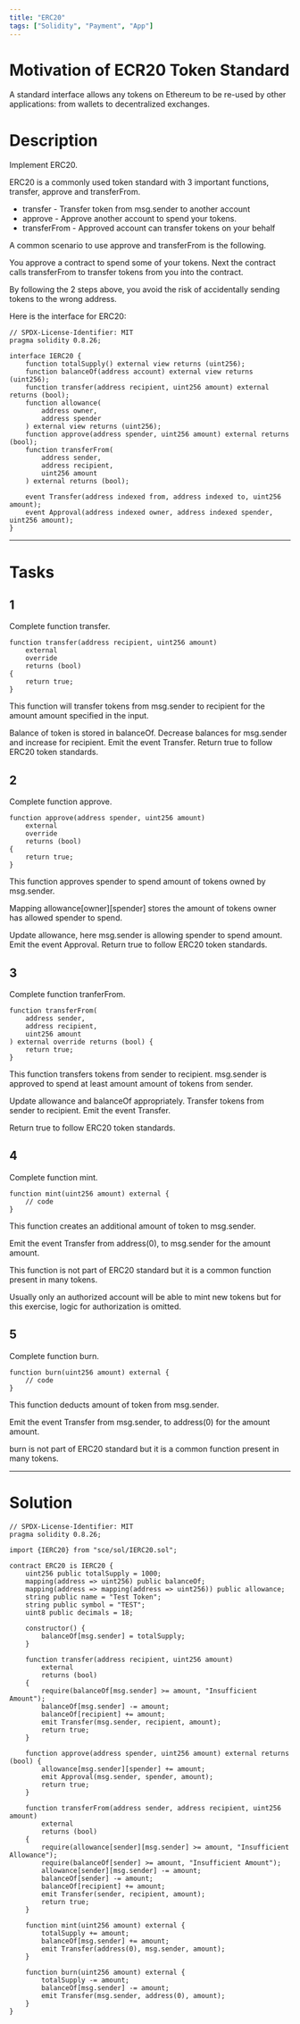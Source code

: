 ```yaml
---
title: "ERC20"
tags: ["Solidity", "Payment", "App"]
---
```


# Motivation of ECR20 Token Standard

A standard interface allows any tokens on Ethereum to be re-used by other applications: from wallets to decentralized exchanges.



# Description

Implement ERC20.

ERC20 is a commonly used token standard with 3 important functions, transfer, approve and transferFrom.

- transfer - Transfer token from msg.sender to another account
- approve - Approve another account to spend your tokens.
- transferFrom - Approved account can transfer tokens on your behalf

A common scenario to use approve and transferFrom is the following.

You approve a contract to spend some of your tokens. Next the contract calls transferFrom to transfer tokens from you into the contract.

By following the 2 steps above, you avoid the risk of accidentally sending tokens to the wrong address.

Here is the interface for ERC20:

```sol
// SPDX-License-Identifier: MIT
pragma solidity 0.8.26;

interface IERC20 {
    function totalSupply() external view returns (uint256);
    function balanceOf(address account) external view returns (uint256);
    function transfer(address recipient, uint256 amount) external returns (bool);
    function allowance(
        address owner,
        address spender
    ) external view returns (uint256);
    function approve(address spender, uint256 amount) external returns (bool);
    function transferFrom(
        address sender,
        address recipient,
        uint256 amount
    ) external returns (bool);

    event Transfer(address indexed from, address indexed to, uint256 amount);
    event Approval(address indexed owner, address indexed spender, uint256 amount);
}
```

---

# Tasks

## 1

Complete function transfer.

```sol
function transfer(address recipient, uint256 amount)
    external
    override
    returns (bool)
{
    return true;
}
```

This function will transfer tokens from msg.sender to recipient for the amount amount specified in the input.

Balance of token is stored in balanceOf. Decrease balances for msg.sender and increase for recipient.
Emit the event Transfer.
Return true to follow ERC20 token standards.

## 2

Complete function approve.

```sol
function approve(address spender, uint256 amount)
    external
    override
    returns (bool)
{
    return true;
}
```

This function approves spender to spend amount of tokens owned by msg.sender.

Mapping allowance[owner][spender] stores the amount of tokens owner has allowed spender to spend.

Update allowance, here msg.sender is allowing spender to spend amount.
Emit the event Approval.
Return true to follow ERC20 token standards.

## 3

Complete function tranferFrom.

```sol
function transferFrom(
    address sender,
    address recipient,
    uint256 amount
) external override returns (bool) {
    return true;
}
```

This function transfers tokens from sender to recipient. msg.sender is approved to spend at least amount amount of tokens from sender.

Update allowance and balanceOf appropriately.
Transfer tokens from sender to recipient.
Emit the event Transfer.

Return true to follow ERC20 token standards.

## 4

Complete function mint.

```sol
function mint(uint256 amount) external {
    // code
}
```

This function creates an additional amount of token to msg.sender.

Emit the event Transfer from address(0), to msg.sender for the amount amount.

This function is not part of ERC20 standard but it is a common function present in many tokens.

Usually only an authorized account will be able to mint new tokens but for this exercise, logic for authorization is omitted.

## 5

Complete function burn.

```sol
function burn(uint256 amount) external {
    // code
}
```

This function deducts amount of token from msg.sender.

Emit the event Transfer from msg.sender, to address(0) for the amount amount.

burn is not part of ERC20 standard but it is a common function present in many tokens.

---

# Solution

```sol
// SPDX-License-Identifier: MIT
pragma solidity 0.8.26;

import {IERC20} from "sce/sol/IERC20.sol";

contract ERC20 is IERC20 {
    uint256 public totalSupply = 1000;
    mapping(address => uint256) public balanceOf;
    mapping(address => mapping(address => uint256)) public allowance;
    string public name = "Test Token";
    string public symbol = "TEST";
    uint8 public decimals = 18;

    constructor() {
        balanceOf[msg.sender] = totalSupply;
    }

    function transfer(address recipient, uint256 amount)
        external
        returns (bool)
    {
        require(balanceOf[msg.sender] >= amount, "Insufficient Amount");
        balanceOf[msg.sender] -= amount;
        balanceOf[recipient] += amount;
        emit Transfer(msg.sender, recipient, amount);
        return true;
    }

    function approve(address spender, uint256 amount) external returns (bool) {
        allowance[msg.sender][spender] += amount;
        emit Approval(msg.sender, spender, amount);
        return true;
    }

    function transferFrom(address sender, address recipient, uint256 amount)
        external
        returns (bool)
    {
        require(allowance[sender][msg.sender] >= amount, "Insufficient Allowance");
        require(balanceOf[sender] >= amount, "Insufficient Amount");
        allowance[sender][msg.sender] -= amount;
        balanceOf[sender] -= amount;
        balanceOf[recipient] += amount;
        emit Transfer(sender, recipient, amount);
        return true;
    }

    function mint(uint256 amount) external {
        totalSupply += amount;
        balanceOf[msg.sender] += amount;
        emit Transfer(address(0), msg.sender, amount);
    }

    function burn(uint256 amount) external {
        totalSupply -= amount;
        balanceOf[msg.sender] -= amount;
        emit Transfer(msg.sender, address(0), amount);
    }
}
```

